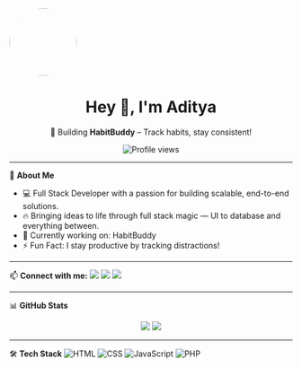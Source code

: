 <!--## Hi there 👋-->

<img align="center" src="images/aditya.jpg" width="120" style="border-radius: 50%" />

<h1 align="center">Hey 👋, I'm Aditya</h1>
<p align="center">🌱 Building <b>HabitBuddy</b> – Track habits, stay consistent!</p>

<p align="center">
  <img src="https://komarev.com/ghpvc/?username=adityathakur-cse&color=blue" alt="Profile views" />
</p>

---

🧠 **About Me**
- 💻 Full Stack Developer with a passion for building scalable, end-to-end solutions.
- 🔥 Bringing ideas to life through full stack magic — UI to database and everything between.
- 🔭 Currently working on: HabitBuddy
- ⚡ Fun Fact: I stay productive by tracking distractions!

---

📫 **Connect with me:**
<a href="https://www.linkedin.com/in/ad1tyathakur/" target="_blank"><img src="https://img.shields.io/badge/LinkedIn-blue?logo=linkedin&style=flat" /></a>
<a href="https://github.com/adityathakur-cse" target="_blank"><img src="https://img.shields.io/badge/GitHub-black?logo=github&style=flat" /></a>
<a href="mailto:adithakurji@gmail.com"><img src="https://img.shields.io/badge/Email-red?logo=gmail&style=flat" /></a>

---

📊 **GitHub Stats**
<p align="center">
  <img src="https://github-readme-stats.vercel.app/api?username=adityathakur-cse&show_icons=true&theme=tokyonight" />
  <img src="https://github-readme-stats.vercel.app/api/top-langs/?username=adityathakur-cse&layout=compact&theme=tokyonight" />
</p>

---

🛠 **Tech Stack**
![HTML](https://img.shields.io/badge/-HTML5-E34F26?logo=html5&logoColor=white)
![CSS](https://img.shields.io/badge/-CSS3-1572B6?logo=css3&logoColor=white)
![JavaScript](https://img.shields.io/badge/-JavaScript-F7DF1E?logo=javascript&logoColor=black)
![PHP](https://img.shields.io/badge/-PHP-777BB4?logo=php&logoColor=white)
